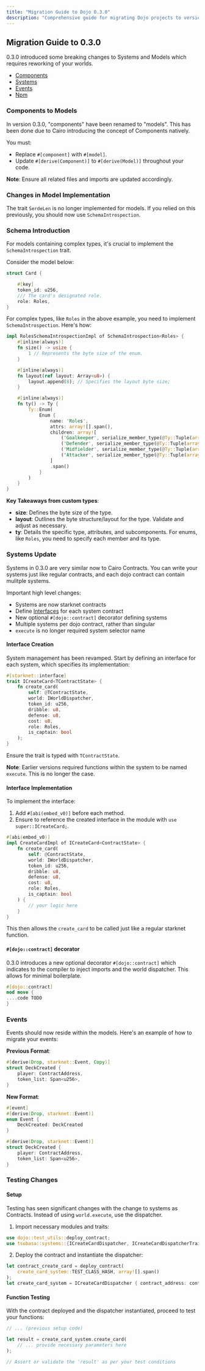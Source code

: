 ```yaml
---
title: "Migration Guide to Dojo 0.3.0"
description: "Comprehensive guide for migrating Dojo projects to version 0.3.0, including changes to models, systems, and events"
---
```


## Migration Guide to 0.3.0

0.3.0 introduced some breaking changes to Systems and Models which requires reworking of your worlds.

-   [Components](#components-to-models)
-   [Systems](#systems-update)
-   [Events](#events)
-   [Npm](#npm)

### Components to Models

In version 0.3.0, "components" have been renamed to "models". This has been done due to Cairo introducing the concept of Components natively.

You must:

-   Replace `#[component]` with `#[model]`.
-   Update `#[derive(Component)]` to `#[derive(Model)]` throughout your code.

**Note**: Ensure all related files and imports are updated accordingly.

### Changes in Model Implementation

The trait `SerdeLen` is no longer implemented for models. If you relied on this previously, you should now use `SchemaIntrospection`.

### Schema Introduction

For models containing complex types, it's crucial to implement the `SchemaIntrospection` trait.

Consider the model below:

```rust
struct Card {

    #[key]
    token_id: u256,
    /// The card's designated role.
    role: Roles,
}
```

For complex types, like `Roles` in the above example, you need to implement `SchemaIntrospection`. Here's how:

```rust
impl RolesSchemaIntrospectionImpl of SchemaIntrospection<Roles> {
    #[inline(always)]
    fn size() -> usize {
        1 // Represents the byte size of the enum.
    }

    #[inline(always)]
    fn layout(ref layout: Array<u8>) {
        layout.append(8); // Specifies the layout byte size;
    }

    #[inline(always)]
    fn ty() -> Ty {
        Ty::Enum(
            Enum {
                name: 'Roles',
                attrs: array![].span(),
                children: array![
                    ('Goalkeeper', serialize_member_type(@Ty::Tuple(array![].span()))),
                    ('Defender', serialize_member_type(@Ty::Tuple(array![].span()))),
                    ('Midfielder', serialize_member_type(@Ty::Tuple(array![].span()))),
                    ('Attacker', serialize_member_type(@Ty::Tuple(array![].span()))),
                ]
                .span()
            }
        )
    }
}
```

**Key Takeaways from custom types**:

-   **size**: Defines the byte size of the type.
-   **layout**: Outlines the byte structure/layout for the type. Validate and adjust as necessary.
-   **ty**: Details the specific type, attributes, and subcomponents. For enums, like `Roles`, you need to specify each member and its type.

### Systems Update

Systems in 0.3.0 are very similar now to Cairo Contracts. You can write your systems just like regular contracts, and each dojo contract can contain mulitple systems.

Important high level changes:

-   Systems are now starknet contracts
-   Define [Interfaces](#interface-creation) for each system contract
-   New optional `#[dojo::contract]` decorator defining systems
-   Multiple systems per dojo contract, rather than singular
-   `execute` is no longer required system selector name

#### Interface Creation

System management has been revamped. Start by defining an interface for each system, which specifies its implementation:

```rust
#[starknet::interface]
trait ICreateCard<TContractState> {
    fn create_card(
        self: @TContractState,
        world: IWorldDispatcher,
        token_id: u256,
        dribble: u8,
        defense: u8,
        cost: u8,
        role: Roles,
        is_captain: bool
    );
}
```

Ensure the trait is typed with `TContractState`.

**Note**: Earlier versions required functions within the system to be named `execute`. This is no longer the case.

#### Interface Implementation

To implement the interface:

1. Add `#[abi(embed_v0)]` before each method.
2. Ensure to reference the created interface in the module with `use super::ICreateCard;`.

```rust
#[abi(embed_v0)]
impl CreateCardImpl of ICreateCard<ContractState> {
    fn create_card(
        self: @ContractState,
        world: IWorldDispatcher,
        token_id: u256,
        dribble: u8,
        defense: u8,
        cost: u8,
        role: Roles,
        is_captain: bool
    ) {
        // your logic here
    }
}
```

This then allows the `create_card` to be called just like a regular starknet function.

#### `#[dojo::contract]` decorator

0.3.0 introduces a new optional decorator `#[dojo::contract]` which indicates to the compiler to inject imports and the world dispatcher. This allows for minimal boilerplate.

```rust
#[dojo::contract]
mod move {
....code TODO
}
```

### Events

Events should now reside within the models. Here's an example of how to migrate your events:

**Previous Format**:

```rust
#[derive(Drop, starknet::Event, Copy)]
struct DeckCreated {
    player: ContractAddress,
    token_list: Span<u256>,
}
```

**New Format**:

```rust
#[event]
#[derive(Drop, starknet::Event)]
enum Event {
    DeckCreated: DeckCreated
}

#[derive(Drop, starknet::Event)]
struct DeckCreated {
    player: ContractAddress,
    token_list: Span<u256>,
}
```

### Testing Changes

#### Setup

Testing has seen significant changes with the change to systems as Contracts. Instead of using `world.execute`, use the dispatcher.

1. Import necessary modules and traits:

```rust
use dojo::test_utils::deploy_contract;
use tsubasa::systems::{ICreateCardDispatcher, ICreateCardDispatcherTrait};
```

2. Deploy the contract and instantiate the dispatcher:

```rust
let contract_create_card = deploy_contract(
    create_card_system::TEST_CLASS_HASH, array![].span()
);
let create_card_system = ICreateCardDispatcher { contract_address: contract_create_card };
```

#### Function Testing

With the contract deployed and the dispatcher instantiated, proceed to test your functions:

```rust
// ... (previous setup code)

let result = create_card_system.create_card(
    // ... provide necessary parameters here
);

// Assert or validate the 'result' as per your test conditions
```
